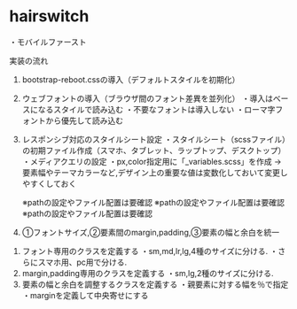 # hairswitch

・モバイルファースト

実装の流れ

1. bootstrap-reboot.cssの導入（デフォルトスタイルを初期化）


2. ウェブフォントの導入（ブラウザ間のフォント差異を並列化）
  ・導入はベースになるスタイルで読み込む
  ・不要なフォントは導入しない
  ・ローマ字フォントから優先して読み込む


3. レスポンシブ対応のスタイルシート設定
  ・スタイルシート（scssファイル）の初期ファイル作成（スマホ、タブレット、ラップトップ、デスクトップ）
  ・メディアクエリの設定
  ・px,color指定用に「_variables.scss」を作成
    →要素幅やテーマカラーなど,デザイン上の重要な値は変数化しておいて変更しやすくしておく

    ※pathの設定やファイル配置は要確認
    ※pathの設定やファイル配置は要確認
    ※pathの設定やファイル配置は要確認


4. ①フォントサイズ,②要素間のmargin,padding,③要素の幅と余白を統一
  1) フォント専用のクラスを定義する
    ・sm,md,lr,lg,4種のサイズに分ける.
    ・さらにスマホ用、pc用で分ける.
  2) margin,padding専用のクラスを定義する
    ・sm,lg,2種のサイズに分ける.
  3) 要素の幅と余白を調整するクラスを定義する
    ・親要素に対する幅を％で指定
    ・marginを定義して中央寄せにする
